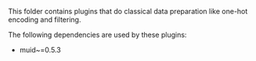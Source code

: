 This folder contains plugins that do classical data preparation like one-hot encoding and filtering.

The following dependencies are used by these plugins:
- muid~=0.5.3
